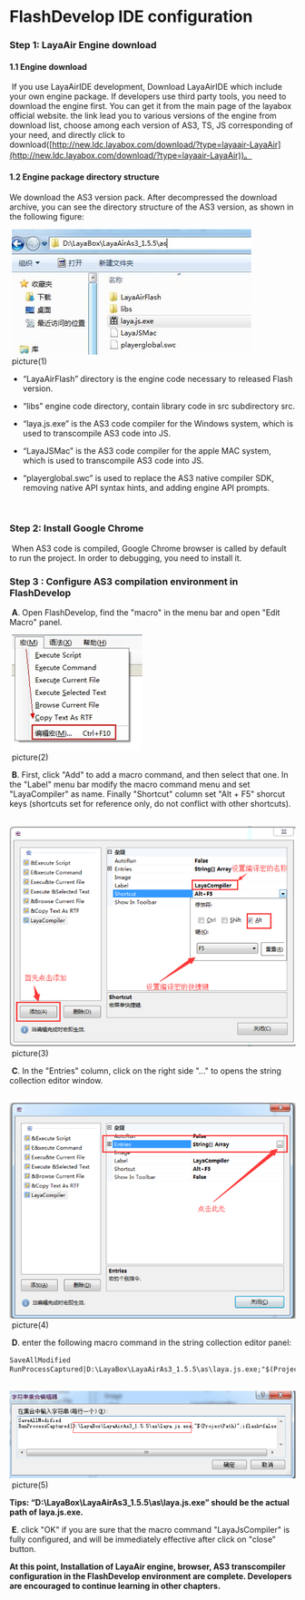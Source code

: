 # FlashDevelop IDE configuration

### Step 1: LayaAir Engine download

#### 1.1 Engine download

​     If you use LayaAirIDE development, Download LayaAirIDE which include your own engine package. If developers use third party tools, you need to download the engine first. You can get it from the main page of the layabox official website. the link lead you to various versions of the engine from download list, choose among each version of AS3, TS, JS corresponding of your need, and directly click to download([http://new.ldc.layabox.com/download/?type=layaair-LayaAir](http://new.ldc.layabox.com/download/?type=layaair-LayaAir))。 

####  1.2 Engine package directory structure

We download the AS3 version pack. After decompressed the download archive, you can see the directory structure of the AS3 version, as shown in the following figure:

​    ![图片1.jpg](img/1.png)<br/>
​  picture(1)

- “LayaAirFlash” directory is the engine code necessary to released Flash version.

- “libs” engine code directory, contain library code in src subdirectory src.

- “laya.js.exe” is the AS3 code compiler for the Windows system, which is used to transcompile AS3 code into JS.

- “LayaJSMac” is the AS3 code compiler for the apple MAC system, which is used to transcompile AS3 code into JS.

- “playerglobal.swc” is used to replace the AS3 native compiler SDK, removing native API syntax hints, and adding engine API prompts.

  ​



### Step 2: Install Google Chrome

​    When AS3 code is compiled, Google Chrome browser is called by default to run the project. In order to debugging, you need to install it.

 

### Step 3 : Configure AS3 compilation environment in FlashDevelop

​    **A**. Open FlashDevelop, find the "macro" in the menu bar and open  "Edit Macro" panel.

​    ![blob.png](img/2.png)<br/>
​  picture(2)

​    **B**. First, click "Add" to add a macro command, and then select that one. In the "Label" menu bar modify the macro command menu  and set  "LayaCompiler" as name. Finally "Shortcut" column set "Alt + F5" shorcut keys (shortcuts set for reference only, do not conflict with other shortcuts).

​    ![blob.png](img/3.png)<br/>
​  picture(3)

​    **C**. In the  "Entries" column, click on the right side "..." to opens the string collection editor window.

​    ![blob.png](img/4.png)<br/>
​  picture(4)

​    **D**. enter the following macro command in the string collection editor panel: 

```
SaveAllModified
RunProcessCaptured|D:\LayaBox\LayaAirAs3_1.5.5\as\laya.js.exe;"$(ProjectPath)";iflash=false;
```

​    ![blob.png](img/5.png)<br/>
​  picture(5)

**Tips: “D:\LayaBox\LayaAirAs3_1.5.5\as\laya.js.exe” should be the actual path of laya.js.exe.**




​    **E**. click "OK" if you are sure that the macro command "LayaJsCompiler" is fully configured, and will be immediately effective after click on "close" button.

  

**At this point, Installation of LayaAir engine, browser, AS3 transcompiler configuration in the FlashDevelop environment are complete. Developers are encouraged to continue learning in other chapters.**

